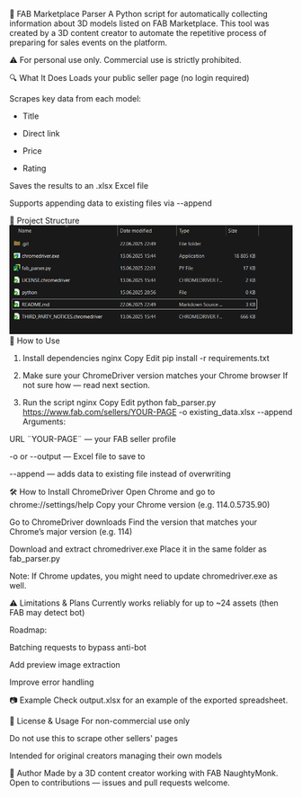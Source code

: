 🧵 FAB Marketplace Parser
A Python script for automatically collecting information about 3D models listed on FAB Marketplace.
This tool was created by a 3D content creator to automate the repetitive process of preparing for sales events on the platform.

⚠️ For personal use only. Commercial use is strictly prohibited.

🔍 What It Does
Loads your public seller page (no login required)

Scrapes key data from each model:

- Title

- Direct link

- Price

- Rating

Saves the results to an .xlsx Excel file

Supports appending data to existing files via --append

📁 Project Structure
![Screenshot](img/structure.png)
🚀 How to Use
1. Install dependencies
nginx
Copy
Edit
pip install -r requirements.txt
2. Make sure your ChromeDriver version matches your Chrome browser
If not sure how — read next section.

3. Run the script
nginx
Copy
Edit
python fab_parser.py https://www.fab.com/sellers/YOUR-PAGE -o existing_data.xlsx --append
Arguments:

URL ¨YOUR-PAGE¨ — your FAB seller profile

-o or --output — Excel file to save to

--append — adds data to existing file instead of overwriting

🛠 How to Install ChromeDriver
Open Chrome and go to chrome://settings/help
Copy your Chrome version (e.g. 114.0.5735.90)

Go to ChromeDriver downloads
Find the version that matches your Chrome’s major version (e.g. 114)

Download and extract chromedriver.exe
Place it in the same folder as fab_parser.py

Note: If Chrome updates, you might need to update chromedriver.exe as well.

⚠️ Limitations & Plans
Currently works reliably for up to ~24 assets (then FAB may detect bot)

Roadmap:

Batching requests to bypass anti-bot

Add preview image extraction

Improve error handling

📷 Example
Check output.xlsx for an example of the exported spreadsheet.

📄 License & Usage
For non-commercial use only

Do not use this to scrape other sellers' pages

Intended for original creators managing their own models

👤 Author
Made by a 3D content creator working with FAB NaughtyMonk.
Open to contributions — issues and pull requests welcome.
